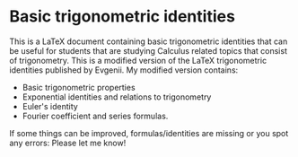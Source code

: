 # Basic trigonometric identities

This is a LaTeX document containing basic trigonometric identities that can be useful for students that are studying Calculus related topics that consist of trigonometry. This is a modified version of the LaTeX trigonometric identities published by Evgenii. My modified version contains:

- Basic trigonometric properties
- Exponential identities and relations to trigonometry
- Euler's identity
- Fourier coefficient and series formulas.

If some things can be improved, formulas/identities are missing or you spot any errors: Please let me know!
